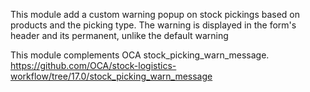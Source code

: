 This module add a custom warning popup on stock pickings based on products and the picking type.
The warning is displayed in the form's header and its permanent, unlike the default warning

This module complements OCA stock_picking_warn_message.
https://github.com/OCA/stock-logistics-workflow/tree/17.0/stock_picking_warn_message
